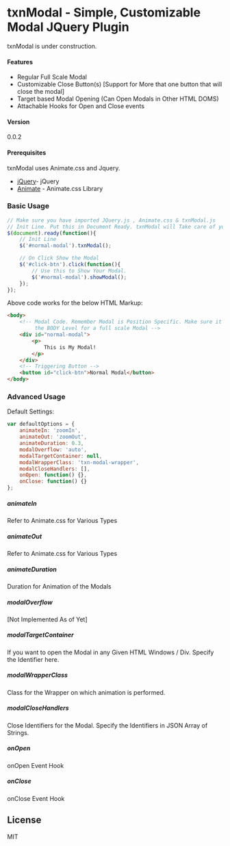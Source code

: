 # txnModal - Simple, Customizable Modal JQuery Plugin

txnModal is under construction.

#### Features
* Regular Full Scale Modal
* Customizable Close Button(s) [Support for More that one button that will close the modal]
* Target based Modal Opening (Can Open Modals in Other HTML DOMS)
* Attachable Hooks for Open and Close events

#### Version
0.0.2

#### Prerequisites

txnModal uses Animate.css and Jquery.

* [jQuery]- jQuery
* [Animate] - Animate.css Library

### Basic Usage

```js
// Make sure you have imported JQuery.js , Animate.css & txnModal.js
// Init Line. Put this in Document Ready. txnModal will Take care of your DOM.
$(document).ready(function(){
    // Init Line
    $('#normal-modal').txnModal();

    // On Click Show the Modal
    $('#click-btn').click(function(){
        // Use this to Show Your Modal.
        $('#normal-modal').showModal();
    });
});
```

Above code works for the below HTML Markup:
```html
<body>
    <!-- Modal Code. Remember Modal is Position Specific. Make sure it is at
         the BODY Level for a full scale Modal -->
    <div id="normal-modal">
        <p>
            This is My Modal!
        </p>
    </div>
    <!-- Triggering Button -->
    <button id="click-btn">Normal Modal</button>
</body>
```

### Advanced Usage

Default Settings:
```js
var defaultOptions = {
    animateIn: 'zoomIn',
    animateOut: 'zoomOut',
    animateDuration: 0.3,
    modalOverflow: 'auto',
    modalTargetContainer: null,
    modalWrapperClass: 'txn-modal-wrapper',
    modalCloseHandlers: [],
    onOpen: function() {},
    onClose: function() {}
};
```
##### animateIn
Refer to Animate.css for Various Types

##### animateOut
Refer to Animate.css for Various Types

##### animateDuration
Duration for Animation of the Modals

##### modalOverflow
[Not Implemented As of Yet]

##### modalTargetContainer
If you want to open the Modal in any Given HTML Windows / Div. Specify the Identifier here.

##### modalWrapperClass
Class for the Wrapper on which animation is performed.

##### modalCloseHandlers
Close Identifiers for the Modal. Specify the Identifiers in JSON Array of Strings.


##### onOpen
onOpen Event Hook

##### onClose
onClose Event Hook

License
----
MIT


[jQuery]:http://jquery.com
[Animate]:https://github.com/daneden/animate.css

